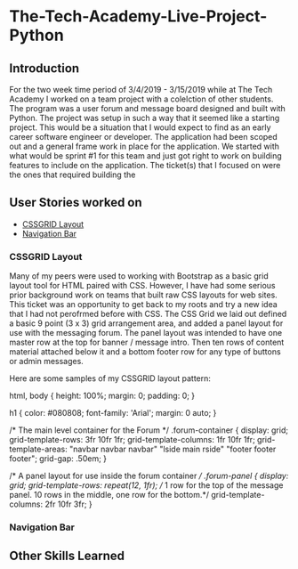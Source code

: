 # The-Tech-Academy-Live-Project-Python

## Introduction
For the two week time period of 3/4/2019 - 3/15/2019 while at The Tech Academy I worked on a team project with a colelction of other students.  The program was a user forum and message board designed and built with Python.
The project was setup in such a way that it seemed like a starting project.  This would be a situation that I would expect to find as an early career software engineer or developer.  The application had been scoped out and a general frame work in place for the application.  We started with what would be sprint #1 for this team and just got right to work on building features to include on the application.
The ticket(s) that I focused on were the ones that required building the 

## User Stories worked on

* [CSSGRID Layout](#cssgrid-layout)
* [Navigation Bar](#navigation-bar)

### CSSGRID Layout

Many of my peers were used to working with Bootstrap as a basic grid layout tool for HTML paired with CSS.  However, I have had some serious prior background work on teams that built raw CSS layouts for web sites.  This ticket was an opportunity to get back to my roots and try a new idea that I had not perofrmed before with CSS.  The CSS Grid we laid out defined a basic 9 point (3 x 3) grid arrangement area, and added a panel layout for use with the messaging forum.  The panel layout was intended to have one master row at the top for banner / message intro.  Then ten rows of content material attached below it and a bottom footer row for any type of buttons or admin messages.

Here are some samples of my CSSGRID layout pattern:

 html, body {
    height: 100%;
    margin: 0;
    padding: 0;
 }

 h1
 {
 	 color: #080808;
     font-family: 'Arial';
     margin: 0 auto;
 }

 /* The main level container for the Forum */
 .forum-container
 {
     display: grid;
     grid-template-rows: 3fr 10fr 1fr;
     grid-template-columns: 1fr 10fr 1fr;
     grid-template-areas:
         "navbar navbar navbar"
         "lside main rside"
         "footer footer footer";
     grid-gap: .50em;
 }

 /* A panel layout for use inside the forum container */
 .forum-panel
 {
     display: grid;
     grid-template-rows: repeat(12, 1fr); /* 1 row for the top of the message panel. 10 rows in the middle, one row for the bottom.*/
     grid-template-columns: 2fr 10fr 3fr;
 }


### Navigation Bar



## Other Skills Learned
